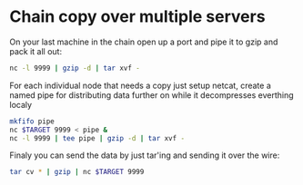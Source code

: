 # Chain copy over multiple servers

On your last machine in the chain open up a port and pipe it to gzip and pack it all out: 
```sh
nc -l 9999 | gzip -d | tar xvf -
```

For each individual node that needs a copy just setup netcat, create a named pipe
for distributing data further on while it decompresses everthing localy
```sh
mkfifo pipe
nc $TARGET 9999 < pipe &
nc -l 9999 | tee pipe | gzip -d | tar xvf -
```

Finaly you can send the data by just tar'ing and sending it over the wire:
```sh
tar cv * | gzip | nc $TARGET 9999
```
